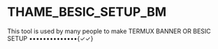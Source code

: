 # THAME_BESIC_SETUP_BM
This tool is used by many people to make TERMUX BANNER OR BESIC SETUP ••••••••••••••{✓✓}
